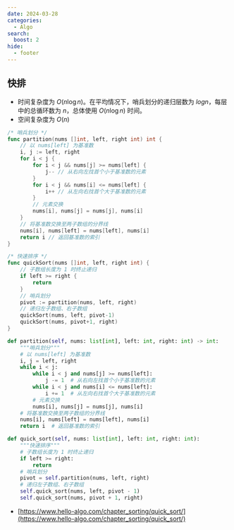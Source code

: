 ```yaml
---
date: 2024-03-28
categories:
  - Algo
search:
  boost: 2
hide:
  - footer
---
```


## 快排

- 时间复杂度为 $O(n \log n)$。在平均情况下，哨兵划分的递归层数为 $log n$，每层中的总循环数为 $n$，总体使用 $O(n \log n)$ 时间。
- 空间复杂度为 $O(n)$

```go title="Go"
/* 哨兵划分 */
func partition(nums []int, left, right int) int {
    // 以 nums[left] 为基准数
    i, j := left, right
    for i < j {
        for i < j && nums[j] >= nums[left] {
            j-- // 从右向左找首个小于基准数的元素
        }
        for i < j && nums[i] <= nums[left] {
            i++ // 从左向右找首个大于基准数的元素
        }
        // 元素交换
        nums[i], nums[j] = nums[j], nums[i]
    }
    // 将基准数交换至两子数组的分界线
    nums[i], nums[left] = nums[left], nums[i]
    return i // 返回基准数的索引
}

/* 快速排序 */
func quickSort(nums []int, left, right int) {
    // 子数组长度为 1 时终止递归
    if left >= right {
        return
    }
    // 哨兵划分
    pivot := partition(nums, left, right)
    // 递归左子数组、右子数组
    quickSort(nums, left, pivot-1)
    quickSort(nums, pivot+1, right)
}
```

```py title="Python"
def partition(self, nums: list[int], left: int, right: int) -> int:
    """哨兵划分"""
    # 以 nums[left] 为基准数
    i, j = left, right
    while i < j:
        while i < j and nums[j] >= nums[left]:
            j -= 1  # 从右向左找首个小于基准数的元素
        while i < j and nums[i] <= nums[left]:
            i += 1  # 从左向右找首个大于基准数的元素
        # 元素交换
        nums[i], nums[j] = nums[j], nums[i]
    # 将基准数交换至两子数组的分界线
    nums[i], nums[left] = nums[left], nums[i]
    return i  # 返回基准数的索引

def quick_sort(self, nums: list[int], left: int, right: int):
    """快速排序"""
    # 子数组长度为 1 时终止递归
    if left >= right:
        return
    # 哨兵划分
    pivot = self.partition(nums, left, right)
    # 递归左子数组、右子数组
    self.quick_sort(nums, left, pivot - 1)
    self.quick_sort(nums, pivot + 1, right)

```

- [https://www.hello-algo.com/chapter_sorting/quick_sort/](https://www.hello-algo.com/chapter_sorting/quick_sort/)

